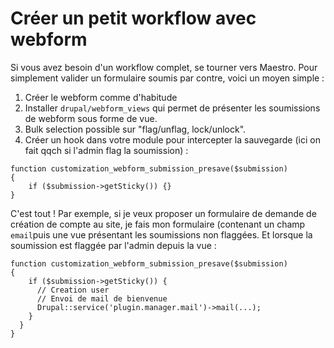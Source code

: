 # Créer un petit workflow avec webform
Si vous avez besoin d'un workflow complet, se tourner vers Maestro. Pour simplement valider un formulaire soumis par contre, voici un moyen simple :
1. Créer le webform comme d'habitude
2. Installer `drupal/webform_views` qui permet de présenter les soumissions de webform sous forme de vue.
3. Bulk selection possible sur "flag/unflag, lock/unlock".
4. Créer un hook dans votre module pour intercepter la sauvegarde (ici on fait qqch si l'admin flag la soumission) :
```
function customization_webform_submission_presave($submission)
{
    if ($submission->getSticky()) {}
}
```

C'est tout !
Par exemple, si je veux proposer un formulaire de demande de création de compte au site, je fais mon formulaire (contenant un champ `email`puis une vue présentant les soumissions non flaggées.
Et lorsque la soumission est flaggée par l'admin depuis la vue :
```
function customization_webform_submission_presave($submission)
{
    if ($submission->getSticky()) {
      // Creation user
      // Envoi de mail de bienvenue
      Drupal::service('plugin.manager.mail')->mail(...);
    }
  }
}
```